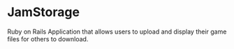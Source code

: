 # JamStorage
Ruby on Rails Application that allows users to upload and display their game files for others to download.
